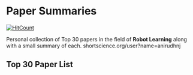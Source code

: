 # Paper Summaries

[![HitCount](http://hits.dwyl.io/njanirudh/Paper-Summaries.svg)](http://hits.dwyl.io/njanirudh/Paper-Summaries)

Personal collection of Top 30 papers in the field of **Robot Learning** along with a small summary of each.
shortscience.org/user?name=anirudhnj


 





## Top 30 Paper List 
